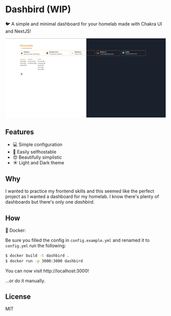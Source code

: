 # Dashbird (WIP)

🐦 A simple and minimal dashboard for your homelab made with Chakra UI and NextJS!

![Screenshot](./screenshot.png)

## Features

-   💻 Simple configuration
-   🚀 Easily selfhostable
-   😍 Beautifully simplistic
-   ☀️ Light and Dark theme

## Why

I wanted to practice my frontend skills and this seemed like the perfect project as I wanted a dashboard for my homelab. I know there's plenty of dashboards but there's only one
_dashbird_.

## How

🐋 Docker:

Be sure you filled the config in `config.example.yml` and renamed it to `config.yml` run the following:

```sh
$ docker build -t dashbird .
$ docker run -p 3000:3000 dashbird
```

You can now visit http://localhost:3000!

...or do it manually.

## License

MIT
